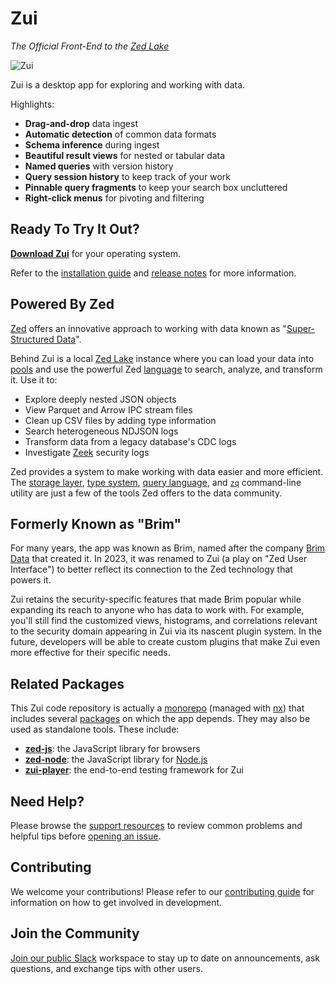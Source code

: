 # Zui

_The Official Front-End to the [Zed Lake](https://zed.brimdata.io/docs/commands/zed)_

![Zui](https://user-images.githubusercontent.com/3460638/216508967-6936f8fd-0579-4e85-8097-f0e22e6ebc27.png)

Zui is a desktop app for exploring and working with data.

Highlights:

- **Drag-and-drop** data ingest
- **Automatic detection** of common data formats
- **Schema inference** during ingest
- **Beautiful result views** for nested or tabular data
- **Named queries** with version history
- **Query session history** to keep track of your work
- **Pinnable query fragments** to keep your search box uncluttered
- **Right-click menus** for pivoting and filtering

## Ready To Try It Out?

**[Download Zui](https://www.brimdata.io/download/)** for your operating system.

Refer to the [installation guide](https://zui.brimdata.io/docs/Installation) and
[release notes](https://github.com/brimdata/zui/releases) for more information.

## Powered By Zed

[Zed](https://zed.brimdata.io/docs) offers an innovative approach to working with data known as "[Super-Structured Data](https://www.brimdata.io/blog/super-structured-data/)".

Behind Zui is a local [Zed Lake](https://zed.brimdata.io/docs/commands/zed) instance where you can load your data into [pools](https://zed.brimdata.io/docs/commands/zed#data-pools) and use the powerful Zed [language](https://zed.brimdata.io/docs/language) to search, analyze, and transform it. Use it to:

- Explore deeply nested JSON objects
- View Parquet and Arrow IPC stream files
- Clean up CSV files by adding type information
- Search heterogeneous NDJSON logs
- Transform data from a legacy database's CDC logs
- Investigate [Zeek](https://zeek.org/) security logs

Zed provides a system to make working with data easier and more efficient. The [storage layer](https://zed.brimdata.io/docs/formats), [type system](https://zed.brimdata.io/docs/formats/zed), [query language](https://zed.brimdata.io/docs/language/overview), and [`zq`](https://zed.brimdata.io/docs/commands/zq) command-line utility are just a few of the tools Zed offers to the data community.

## Formerly Known as "Brim"

For many years, the app was known as Brim, named after the company [Brim Data](https://www.brimdata.io/) that created it. In 2023, it was renamed to Zui (a play on "Zed User Interface") to better reflect its connection to the Zed technology that powers it.

Zui retains the security-specific features that made Brim popular while expanding its reach to anyone who has data to work with. For example, you'll still find the customized views, histograms, and correlations relevant to the security domain appearing in Zui via its nascent plugin system. In the future, developers will be able to create custom plugins that make Zui even more effective for their specific needs.

## Related Packages

This Zui code repository is actually a [monorepo](https://en.wikipedia.org/wiki/Monorepo) (managed with [nx](https://nx.dev)) that includes several [packages](packages) on which the app depends. They may also be used as standalone tools. These include:

- [**zed-js**](packages/zed-js): the JavaScript library for browsers
- [**zed-node**](packages/zed-node): the JavaScript library for [Node.js](https://nodejs.org/)
- [**zui-player**](packages/zui-player): the end-to-end testing framework for Zui

## Need Help?

Please browse the [support resources](https://zui.brimdata.io/docs/support) to review common problems and helpful tips before [opening an issue](https://zui.brimdata.io/docs/support/Troubleshooting#opening-an-issue).

## Contributing

We welcome your contributions! Please refer to our [contributing guide](apps/zui/CONTRIBUTING.md) for information on how to get involved in development.

## Join the Community

[Join our public Slack](https://www.brimdata.io/join-slack/) workspace to stay up to date on announcements, ask questions, and exchange tips with other users.
